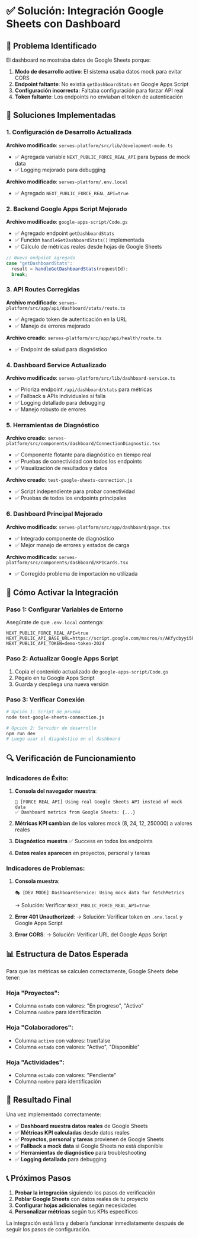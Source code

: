 # ✅ Solución: Integración Google Sheets con Dashboard

## 🎯 Problema Identificado

El dashboard no mostraba datos de Google Sheets porque:

1. **Modo de desarrollo activo**: El sistema usaba datos mock para evitar CORS
2. **Endpoint faltante**: No existía `getDashboardStats` en Google Apps Script
3. **Configuración incorrecta**: Faltaba configuración para forzar API real
4. **Token faltante**: Los endpoints no enviaban el token de autenticación

## 🔧 Soluciones Implementadas

### 1. Configuración de Desarrollo Actualizada

**Archivo modificado**: `serves-platform/src/lib/development-mode.ts`
- ✅ Agregada variable `NEXT_PUBLIC_FORCE_REAL_API` para bypass de mock data
- ✅ Logging mejorado para debugging

**Archivo modificado**: `serves-platform/.env.local`
- ✅ Agregado `NEXT_PUBLIC_FORCE_REAL_API=true`

### 2. Backend Google Apps Script Mejorado

**Archivo modificado**: `google-apps-script/Code.gs`
- ✅ Agregado endpoint `getDashboardStats`
- ✅ Función `handleGetDashboardStats()` implementada
- ✅ Cálculo de métricas reales desde hojas de Google Sheets

```javascript
// Nuevo endpoint agregado
case "getDashboardStats":
  result = handleGetDashboardStats(requestId);
  break;
```

### 3. API Routes Corregidas

**Archivo modificado**: `serves-platform/src/app/api/dashboard/stats/route.ts`
- ✅ Agregado token de autenticación en la URL
- ✅ Manejo de errores mejorado

**Archivo creado**: `serves-platform/src/app/api/health/route.ts`
- ✅ Endpoint de salud para diagnóstico

### 4. Dashboard Service Actualizado

**Archivo modificado**: `serves-platform/src/lib/dashboard-service.ts`
- ✅ Prioriza endpoint `/api/dashboard/stats` para métricas
- ✅ Fallback a APIs individuales si falla
- ✅ Logging detallado para debugging
- ✅ Manejo robusto de errores

### 5. Herramientas de Diagnóstico

**Archivo creado**: `serves-platform/src/components/dashboard/ConnectionDiagnostic.tsx`
- ✅ Componente flotante para diagnóstico en tiempo real
- ✅ Pruebas de conectividad con todos los endpoints
- ✅ Visualización de resultados y datos

**Archivo creado**: `test-google-sheets-connection.js`
- ✅ Script independiente para probar conectividad
- ✅ Pruebas de todos los endpoints principales

### 6. Dashboard Principal Mejorado

**Archivo modificado**: `serves-platform/src/app/dashboard/page.tsx`
- ✅ Integrado componente de diagnóstico
- ✅ Mejor manejo de errores y estados de carga

**Archivo modificado**: `serves-platform/src/components/dashboard/KPICards.tsx`
- ✅ Corregido problema de importación no utilizada

## 🚀 Cómo Activar la Integración

### Paso 1: Configurar Variables de Entorno
Asegúrate de que `.env.local` contenga:
```env
NEXT_PUBLIC_FORCE_REAL_API=true
NEXT_PUBLIC_API_BASE_URL=https://script.google.com/macros/s/AKfycbyyi5RtzRcodSArUVUH5G82jf_8rkD5_SKX8VqV31WtoA93YZk7hgcE3ciCXzLue46wLg/exec
NEXT_PUBLIC_API_TOKEN=demo-token-2024
```

### Paso 2: Actualizar Google Apps Script
1. Copia el contenido actualizado de `google-apps-script/Code.gs`
2. Pégalo en tu Google Apps Script
3. Guarda y despliega una nueva versión

### Paso 3: Verificar Conexión
```bash
# Opción 1: Script de prueba
node test-google-sheets-connection.js

# Opción 2: Servidor de desarrollo
npm run dev
# Luego usar el diagnóstico en el dashboard
```

## 🔍 Verificación de Funcionamiento

### Indicadores de Éxito:

1. **Consola del navegador muestra**:
   ```
   🔗 [FORCE REAL API] Using real Google Sheets API instead of mock data
   ✅ Dashboard metrics from Google Sheets: {...}
   ```

2. **Métricas KPI cambian** de los valores mock (8, 24, 12, 250000) a valores reales

3. **Diagnóstico muestra** ✅ Success en todos los endpoints

4. **Datos reales aparecen** en proyectos, personal y tareas

### Indicadores de Problemas:

1. **Consola muestra**:
   ```
   🎭 [DEV MODE] DashboardService: Using mock data for fetchMetrics
   ```
   → Solución: Verificar `NEXT_PUBLIC_FORCE_REAL_API=true`

2. **Error 401 Unauthorized**:
   → Solución: Verificar token en `.env.local` y Google Apps Script

3. **Error CORS**:
   → Solución: Verificar URL del Google Apps Script

## 📊 Estructura de Datos Esperada

Para que las métricas se calculen correctamente, Google Sheets debe tener:

### Hoja "Proyectos":
- Columna `estado` con valores: "En progreso", "Activo"
- Columna `nombre` para identificación

### Hoja "Colaboradores":
- Columna `activo` con valores: true/false
- Columna `estado` con valores: "Activo", "Disponible"

### Hoja "Actividades":
- Columna `estado` con valores: "Pendiente"
- Columna `nombre` para identificación

## 🎉 Resultado Final

Una vez implementado correctamente:

- ✅ **Dashboard muestra datos reales** de Google Sheets
- ✅ **Métricas KPI calculadas** desde datos reales
- ✅ **Proyectos, personal y tareas** provienen de Google Sheets
- ✅ **Fallback a mock data** si Google Sheets no está disponible
- ✅ **Herramientas de diagnóstico** para troubleshooting
- ✅ **Logging detallado** para debugging

## 📞 Próximos Pasos

1. **Probar la integración** siguiendo los pasos de verificación
2. **Poblar Google Sheets** con datos reales de tu proyecto
3. **Configurar hojas adicionales** según necesidades
4. **Personalizar métricas** según tus KPIs específicos

La integración está lista y debería funcionar inmediatamente después de seguir los pasos de configuración.